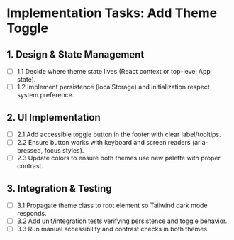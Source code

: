 # Implementation Tasks: Add Theme Toggle

## 1. Design & State Management
- [ ] 1.1 Decide where theme state lives (React context or top-level App state).
- [ ] 1.2 Implement persistence (localStorage) and initialization respect system preference.

## 2. UI Implementation
- [ ] 2.1 Add accessible toggle button in the footer with clear label/tooltips.
- [ ] 2.2 Ensure button works with keyboard and screen readers (aria-pressed, focus styles).
- [ ] 2.3 Update colors to ensure both themes use new palette with proper contrast.

## 3. Integration & Testing
- [ ] 3.1 Propagate theme class to root element so Tailwind dark mode responds.
- [ ] 3.2 Add unit/integration tests verifying persistence and toggle behavior.
- [ ] 3.3 Run manual accessibility and contrast checks in both themes.
